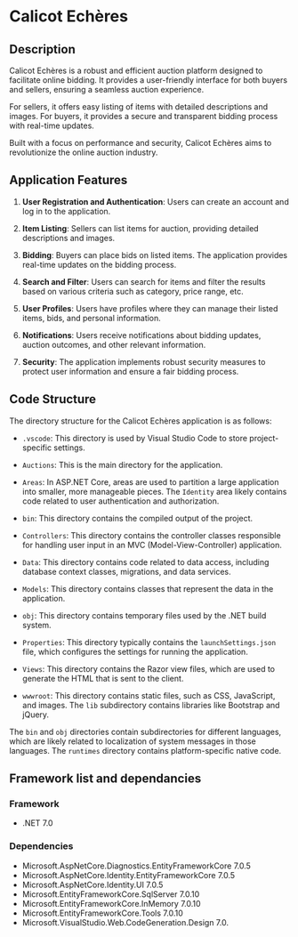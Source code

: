 # Calicot Echères

## Description

Calicot Echères is a robust and efficient auction platform designed to facilitate online bidding. It provides a user-friendly interface for both buyers and sellers, ensuring a seamless auction experience.

For sellers, it offers easy listing of items with detailed descriptions and images. For buyers, it provides a secure and transparent bidding process with real-time updates.

Built with a focus on performance and security, Calicot Echères aims to revolutionize the online auction industry.

## Application Features

1. **User Registration and Authentication**: Users can create an account and log in to the application.

2. **Item Listing**: Sellers can list items for auction, providing detailed descriptions and images.

3. **Bidding**: Buyers can place bids on listed items. The application provides real-time updates on the bidding process.

4. **Search and Filter**: Users can search for items and filter the results based on various criteria such as category, price range, etc.

5. **User Profiles**: Users have profiles where they can manage their listed items, bids, and personal information.

6. **Notifications**: Users receive notifications about bidding updates, auction outcomes, and other relevant information.

7. **Security**: The application implements robust security measures to protect user information and ensure a fair bidding process.

## Code Structure

The directory structure for the Calicot Echères application is as follows:

- `.vscode`: This directory is used by Visual Studio Code to store project-specific settings.

- `Auctions`: This is the main directory for the application.

- `Areas`: In ASP.NET Core, areas are used to partition a large application into smaller, more manageable pieces. The `Identity` area likely contains code related to user authentication and authorization.

- `bin`: This directory contains the compiled output of the project.

- `Controllers`: This directory contains the controller classes responsible for handling user input in an MVC (Model-View-Controller) application.

- `Data`: This directory contains code related to data access, including database context classes, migrations, and data services.

- `Models`: This directory contains classes that represent the data in the application.

- `obj`: This directory contains temporary files used by the .NET build system.

- `Properties`: This directory typically contains the `launchSettings.json` file, which configures the settings for running the application.

- `Views`: This directory contains the Razor view files, which are used to generate the HTML that is sent to the client.

- `wwwroot`: This directory contains static files, such as CSS, JavaScript, and images. The `lib` subdirectory contains libraries like Bootstrap and jQuery.

The `bin` and `obj` directories contain subdirectories for different languages, which are likely related to localization of system messages in those languages. The `runtimes` directory contains platform-specific native code.

## Framework list and dependancies

### Framework

- .NET 7.0

### Dependencies

- Microsoft.AspNetCore.Diagnostics.EntityFrameworkCore 7.0.5
- Microsoft.AspNetCore.Identity.EntityFrameworkCore 7.0.5
- Microsoft.AspNetCore.Identity.UI 7.0.5
- Microsoft.EntityFrameworkCore.SqlServer 7.0.10
- Microsoft.EntityFrameworkCore.InMemory 7.0.10
- Microsoft.EntityFrameworkCore.Tools 7.0.10
- Microsoft.VisualStudio.Web.CodeGeneration.Design 7.0.
